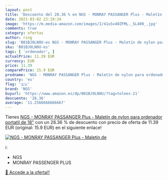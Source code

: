 ```yaml
---
layout: post
title: 'Descuento del 28.36 % en NGS - MONRAY PASSANGER Plus - Maletín de'
date: 2021-03-02 23:19:24
image: 'https://m.media-amazon.com/images/I/41uSv40ZFML._SL400_.jpg'
comments: true
category: ofertas
author: ring
slug: 'B01BJ0LN0U-es NGS - MONRAY PASSANGER Plus - Maletín de nylon para...'
sku: 'B01BJ0LN0U-es'
tags: [ 'ordenador', ]
actualPrice: 11.39 EUR
currency: EUR
price: 11.39
comparePrice: 15.9 EUR
prodname: 'NGS - MONRAY PASSANGER Plus - Maletín de nylon para ordenador portatil de 18"'
country: 'es'
flag: '🇪🇸'
brand: 'NGS'
buyurl: 'https://www.amazon.es/dp/B01BJ0LN0U/?tag=tolees-21'
descuento: '28.36'
average: '11.2566666666667'
---
```


Tienes [NGS - MONRAY PASSANGER Plus - Maletín de nylon para ordenador portatil de 18"](https://www.amazon.es/dp/B01BJ0LN0U/?tag=tolees-21) con un 28.36 % de descuento con precio de oferta de 11.39 EUR (original: 15.9 EUR) en el siguiente enlace!

[![NGS - MONRAY PASSANGER Plus - Maletín de](https://m.media-amazon.com/images/I/41uSv40ZFML._SL400_.jpg)](https://www.amazon.es/dp/B01BJ0LN0U/?tag=tolees-21)

ℹ️:

- NGS
- MONRAY PASSENGER PLUS

[🛒 Accede a la oferta!!](https://www.amazon.es/dp/B01BJ0LN0U/?tag=tolees-21)
